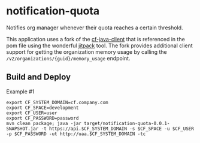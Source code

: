 # notification-quota
Notifies org manager whenever their quota reaches a certain threshold.

This application uses a fork of the [cf-java-client](https://github.com/malston/cf-java-client) that is referenced in the pom file using the wonderful [jitpack](https://jitpack.io/) tool. The fork provides additional client support for getting the organization memory usage by calling the `/v2/organizations/{guid}/memory_usage` endpoint.

## Build and Deploy

Example #1
```
export CF_SYSTEM_DOMAIN=cf.company.com
export CF_SPACE=development
export CF_USER=user
export CF_PASSWORD=password
mvn clean package; java -jar target/notification-quota-0.0.1-SNAPSHOT.jar -t https://api.$CF_SYSTEM_DOMAIN -s $CF_SPACE -u $CF_USER -p $CF_PASSWORD -ut http://uaa.$CF_SYSTEM_DOMAIN -tc
```

